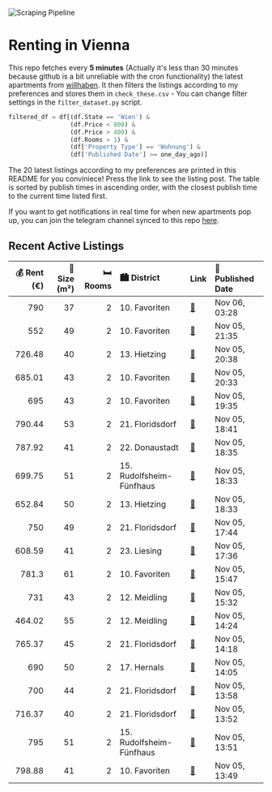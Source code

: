 ![Scraping Pipeline](https://github.com/AthomsG/renting-in-vienna/actions/workflows/run_pipeline.yml/badge.svg)


# Renting in Vienna

This repo fetches every **5 minutes** (Actually it's less than 30 minutes because github is a bit unreliable with the cron functionality) the latest apartments from [willhaben](https://www.willhaben.at/).
It then filters the listings according to my preferences and stores them in `check_these.csv` - You can change filter settings in the `filter_dataset.py` script.

```python
filtered_df = df[(df.State == 'Wien') & 
                 (df.Price < 800) &
                 (df.Price > 400) &
                 (df.Rooms > 1) &
                 (df['Property Type'] == 'Wohnung') &
                 (df['Published Date'] >= one_day_ago)]
```

The 20 latest listings according to my preferences are printed in this README for you conviniece! Press the link to see the listing post.
The table is sorted by publish times in ascending order, with the closest publish time to the current time listed first.

If you want to get notifications in real time for when new apartments pop up, you can join the telegram channel synced to this repo [here](https://t.me/+1HPAYOf5BSsyNTlk).

## Recent Active Listings

|   💰 Rent (€) |   📏 Size (m²) |   🛏️ Rooms | 🏙️ District              | Link                                                                                                                                                                                                                            | 📅 Published Date   |
|-------------:|--------------:|-----------:|:-------------------------|:--------------------------------------------------------------------------------------------------------------------------------------------------------------------------------------------------------------------------------|:-------------------|
|       790    |            37 |          2 | 10. Favoriten            | [🔗](https://www.willhaben.at/iad/immobilien/d/mietwohnungen/wien/wien-1100-favoriten/moderne-2-zimmerwohnung-mit-guter-anbindung-2123513757/)                                                                                   | Nov 06, 03:28      |
|       552    |            49 |          2 | 10. Favoriten            | [🔗](https://www.willhaben.at/iad/immobilien/d/mietwohnungen/wien/wien-1100-favoriten/gemeindewohnung-2-zimmer-bei-u1-troststra%C3%9Fe-1858699341/)                                                                              | Nov 05, 21:35      |
|       726.48 |            40 |          2 | 13. Hietzing             | [🔗](https://www.willhaben.at/iad/immobilien/d/mietwohnungen/wien/wien-1130-hietzing/moderne-2-zimmerwohnung-mit-eigenem-garten-in-hietzing-1467693919/)                                                                         | Nov 05, 20:38      |
|       685.01 |            43 |          2 | 10. Favoriten            | [🔗](https://www.willhaben.at/iad/immobilien/d/mietwohnungen/wien/wien-1100-favoriten/kleinod--erstbezug-in-hauptbahnhof-n%C3%A4he-1577186673/)                                                                                  | Nov 05, 20:33      |
|       695    |            43 |          2 | 10. Favoriten            | [🔗](https://www.willhaben.at/iad/immobilien/d/mietwohnungen/wien/wien-1100-favoriten/zweizimmer-erstbezug-in-hauptbahnhof-n%C3%A4he-824306479/)                                                                                 | Nov 05, 19:35      |
|       790.44 |            53 |          2 | 21. Floridsdorf          | [🔗](https://www.willhaben.at/iad/immobilien/d/mietwohnungen/wien/wien-1210-floridsdorf/2-zimmer/53-m%C2%B2-wohnung---inkl.-kellerabteil-1665132600/)                                                                            | Nov 05, 18:41      |
|       787.92 |            41 |          2 | 22. Donaustadt           | [🔗](https://www.willhaben.at/iad/immobilien/d/mietwohnungen/wien/wien-1220-donaustadt/modernes-wohnen-mit-balkon-in-1220-wien---4119m%C2%B2-zum-mietpreis-von-78792-eur%21-1580236359/)                                         | Nov 05, 18:35      |
|       699.75 |            51 |          2 | 15. Rudolfsheim-Fünfhaus | [🔗](https://www.willhaben.at/iad/immobilien/d/mietwohnungen/wien/wien-1150-rudolfsheim-f%C3%BCnfhaus/tolle-2-zimmerwohnung-an-der-u4%21-1880079982/)                                                                            | Nov 05, 18:33      |
|       652.84 |            50 |          2 | 13. Hietzing             | [🔗](https://www.willhaben.at/iad/immobilien/d/mietwohnungen/wien/wien-1130-hietzing/gut-geschnittene-2-zimmerwohnung-in-beliebter-gr%C3%BCnruhelage%21-1823539964/)                                                             | Nov 05, 18:33      |
|       750    |            49 |          2 | 21. Floridsdorf          | [🔗](https://www.willhaben.at/iad/immobilien/d/mietwohnungen/wien/wien-1210-floridsdorf/2-zimmer-dachgeschosswohnung-%2A%2Awarmmiete%2A%2Aohne-provision%2A%2Abusstation-vor-der-haust%C3%BCre%2A%2A-2030561384/)                | Nov 05, 17:44      |
|       608.59 |            41 |          2 | 23. Liesing              | [🔗](https://www.willhaben.at/iad/immobilien/d/mietwohnungen/wien/wien-1230-liesing/herzige-singlewohnung-f%C3%BCr-naturliebhaber%2Ainnen-mit-gartennutzung-1303942806/)                                                         | Nov 05, 17:36      |
|       781.3  |            61 |          2 | 10. Favoriten            | [🔗](https://www.willhaben.at/iad/immobilien/d/mietwohnungen/wien/wien-1100-favoriten/gro%C3%9Fe-2-zimmer-wohnung-zum-guten-preis-bei-u1-1132481725/)                                                                            | Nov 05, 15:47      |
|       731    |            43 |          2 | 12. Meidling             | [🔗](https://www.willhaben.at/iad/immobilien/d/mietwohnungen/wien/wien-1120-meidling/niederhofstra%C3%9Fe-39-43m-wohnung-1763245094/)                                                                                            | Nov 05, 15:32      |
|       464.02 |            55 |          2 | 12. Meidling             | [🔗](https://www.willhaben.at/iad/immobilien/d/mietwohnungen/wien/wien-1120-meidling/ruhige-2-zimmer-gemeindewohnung-mit-loggia-1295704242/)                                                                                     | Nov 05, 14:24      |
|       765.37 |            45 |          2 | 21. Floridsdorf          | [🔗](https://www.willhaben.at/iad/immobilien/d/mietwohnungen/wien/wien-1210-floridsdorf/tolle-2-zimmer-wohnung-mit-idealer-raumaufteilung-in-guter-und-infrastrukturell-ansprechender-lage%21-1791769254/)                       | Nov 05, 14:18      |
|       690    |            50 |          2 | 17. Hernals              | [🔗](https://www.willhaben.at/iad/immobilien/d/mietwohnungen/wien/wien-1170-hernals/ruhige-wohnung-im-17.-bezirk-akh-und-ubahn-n%C3%A4he-privat-zu-vermieten-1960960709/)                                                        | Nov 05, 14:05      |
|       700    |            44 |          2 | 21. Floridsdorf          | [🔗](https://www.willhaben.at/iad/immobilien/d/mietwohnungen/wien/wien-1210-floridsdorf/orea-%7C-traumhafte-2-zimmer-neubauwohnung-in-bester-lage-%7C-smart-besichtigen-%C2%B7-online-anmieten-1261856577/)                      | Nov 05, 13:58      |
|       716.37 |            40 |          2 | 21. Floridsdorf          | [🔗](https://www.willhaben.at/iad/immobilien/d/mietwohnungen/wien/wien-1210-floridsdorf/orea-%7C-gem%C3%BCtliche-neubauwohnung-mit-gro%C3%9Fem-garten-und-top-anbindung-%7C-smart-besichtigen-%C2%B7-online-anmieten-957197651/) | Nov 05, 13:52      |
|       795    |            51 |          2 | 15. Rudolfsheim-Fünfhaus | [🔗](https://www.willhaben.at/iad/immobilien/d/mietwohnungen/wien/wien-1150-rudolfsheim-f%C3%BCnfhaus/wundersch%C3%B6ne-2-zimmer-wohnung-mit-terrasse-1939918169/)                                                               | Nov 05, 13:51      |
|       798.88 |            41 |          2 | 10. Favoriten            | [🔗](https://www.willhaben.at/iad/immobilien/d/mietwohnungen/wien/wien-1100-favoriten/sonnwend-living%21-inklusive-k%C3%BCche%21-erstbezug%21-elektrische-raffstores%21-klima-vorb.%21-n%C3%A4he-u1.---wohntraum-774645004/)     | Nov 05, 13:49      |
